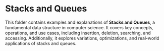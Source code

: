 # Stacks and Queues

This folder contains examples and explanations of **Stacks and Queues**, a fundamental data structure in computer science. It covers key concepts, operations, and use cases, including insertion, deletion, searching, and accessing. Additionally, it explores variations, optimizations, and real-world applications of stacks and queues.
